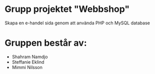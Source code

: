 # Grupp projektet "Webbshop"
Skapa en e-handel sida genom att använda PHP och MySQL database

# Gruppen består av:
- Shahram Namdjo
- Steffanie Eklind
- Mimmi Nilsson
